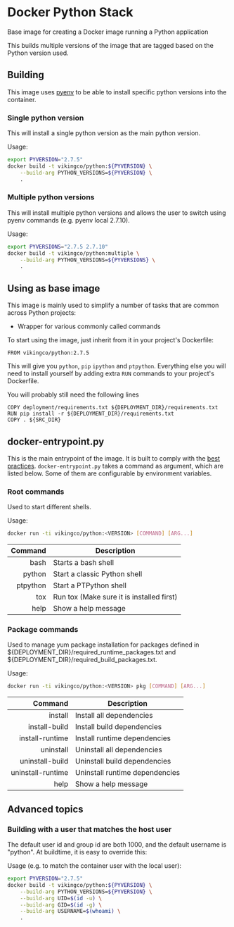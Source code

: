 # Docker Python Stack

Base image for creating a Docker image running a Python application

This builds multiple versions of the image that are tagged based on the Python
version used.


## Building
This image uses [pyenv](https://github.com/yyuu/pyenv) to be able to install specific python versions into the container.

### Single python version
This will install a single python version as the main python version.

Usage:
```bash
export PYVERSION="2.7.5"
docker build -t vikingco/python:${PYVERSION} \
    --build-arg PYTHON_VERSIONS=${PYVERSION} \
    .
```

### Multiple python versions
This will install multiple python versions and allows the user to switch using pyenv commands (e.g. pyenv local 2.7.10).

Usage:
```bash
export PYVERSIONS="2.7.5 2.7.10"
docker build -t vikingco/python:multiple \
    --build-arg PYTHON_VERSIONS=${PYVERSIONS} \
    .
```


## Using as base image

This image is mainly used to simplify a number of tasks that are common across
Python projects:
 - Wrapper for various commonly called commands

To start using the image, just inherit from it in your project's Dockerfile:

    FROM vikingco/python:2.7.5

This will give you `python`, `pip` `ipython` and `ptpython`.
Everything else you will need to install yourself by adding extra `RUN`
commands to your project's Dockerfile.

You will probably still need the following lines

    COPY deployment/requirements.txt ${DEPLOYMENT_DIR}/requirements.txt
    RUN pip install -r ${DEPLOYMENT_DIR}/requirements.txt
    COPY . ${SRC_DIR}


## docker-entrypoint.py

This is the main entrypoint of the image. It is built to comply with the [best
practices](https://docs.docker.com/articles/dockerfile_best-practices/#entrypoint).
`docker-entrypoint.py` takes a command as argument, which are listed below. Some of them are configurable by environment variables.

### Root commands
Used to start different shells.

Usage:
```bash
docker run -ti vikingco/python:<VERSION> [COMMAND] [ARG...]
```

| Command  | Description                               |
| -------: | ----------------------------------------- |
| bash     | Starts a bash shell                       |
| python   | Start a classic Python shell              |
| ptpython | Start a PTPython shell                    |
| tox      | Run tox (Make sure it is installed first) |
| help     | Show a help message                       |

### Package commands
Used to manage yum package installation for packages defined in ${DEPLOYMENT_DIR}/required_runtime_packages.txt and
${DEPLOYMENT_DIR}/required_build_packages.txt.

Usage:
```bash
docker run -ti vikingco/python:<VERSION> pkg [COMMAND] [ARG...]
```

| Command           | Description                    |
| ----------------: | ------------------------------ |
| install           | Install all dependencies       |
| install-build     | Install build dependencies     |
| install-runtime   | Install runtime dependencies   |
| uninstall         | Uninstall all dependencies     |
| uninstall-build   | Uninstall build dependencies   |
| uninstall-runtime | Uninstall runtime dependencies |
| help              | Show a help message            |


## Advanced topics

### Building with a user that matches the host user
The default user id and group id are both 1000, and the default username is "python". At buildtime, it is easy to
override this:

Usage (e.g. to match the container user with the local user):
```bash
export PYVERSION="2.7.5"
docker build -t vikingco/python:${PYVERSION} \
    --build-arg PYTHON_VERSIONS=${PYVERSION} \
    --build-arg UID=$(id -u) \
    --build-arg GID=$(id -g) \
    --build-arg USERNAME=$(whoami) \
    .
```

